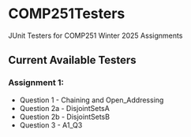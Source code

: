 # COMP251Testers
JUnit Testers for COMP251 Winter 2025 Assignments

## Current Available Testers

### Assignment 1:
* Question 1 - Chaining and Open_Addressing
* Question 2a - DisjointSetsA
* Question 2b - DisjointSetsB
* Question 3 - A1_Q3

